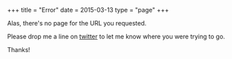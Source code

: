 +++
title = "Error"
date = 2015-03-13
type = "page"
+++


Alas, there's no page for the URL you requested. 

Please drop me a line on [twitter](http://twitter.com/@chrismeserole) to let me know where you were trying to go.

Thanks!